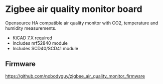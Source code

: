# Zigbee air quality monitor board
Opensource HA compatible air quality monitor with CO2, temperature and humidity measurements.

* KiCAD 7.X required 
* Includes nrf52840 module
* Includes SCD40/SCD41 module

## Firmware
https://github.com/nobodyguy/zigbee_air_quality_monitor_firmware
